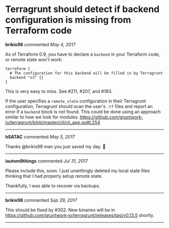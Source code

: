 # Terragrunt should detect if backend configuration is missing from Terraform code

**brikis98** commented *May 4, 2017*

As of Terraform 0.9, you have to declare a `backend` in your Terraform code, or remote state won't work:

```hcl
terraform {
  # The configuration for this backend will be filled in by Terragrunt
  backend "s3" {}
}
```

This is very easy to miss. See #211, #207, and #183. 

If the user specifies a `remote_state` configuration in their Terragrunt configuration, Terragrunt should scan the user's `.tf` files and report an error if a `backend` block is not found. This could be done using an approach similar to how we look for modules: https://github.com/gruntwork-io/terragrunt/blob/master/cli/cli_app.go#L254
<br />
***


**hSATAC** commented *May 5, 2017*

Thanks @brikis98 man you just saved my day. 💯 
***

**iautom8things** commented *Jul 31, 2017*

Please include this, soon.  I just unwittingly deleted my local state files thinking that I had properly setup remote state.

Thankfully, I was able to recover via backups.
***

**brikis98** commented *Sep 29, 2017*

This should be fixed by #302. New binaries will be in https://github.com/gruntwork-io/terragrunt/releases/tag/v0.13.5 shortly.
***

